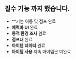 ## 필수 기능 까지 했습니다.

- **기본 이동 및 점프
    완료
- **체력바 UI**
    완료
- **동적 환경 조사**
    완료
- **점프대**
    완료
- **아이템 데이터**
    완료
- **아이템 사용**
    지속 아이템은 미완료
